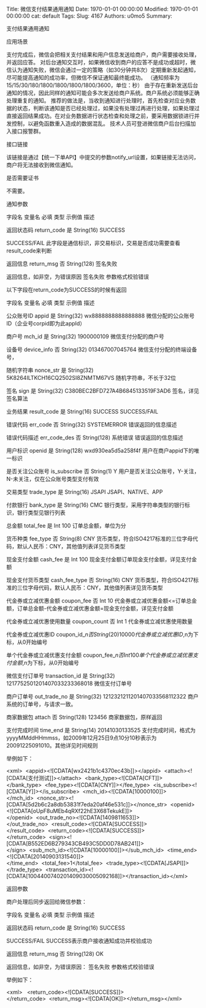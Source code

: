Title: 微信支付结果通用通知
Date: 1970-01-01 00:00:00
Modified: 1970-01-01 00:00:00
cat: default
Tags: 
Slug: 4167
Authors: u0mo5 
Summary: 


支付结果通用通知




应用场景


支付完成后，微信会把相关支付结果和用户信息发送给商户，商户需要接收处理，并返回应答。
对后台通知交互时，如果微信收到商户的应答不是成功或超时，微信认为通知失败，微信会通过一定的策略（如30分钟共8次）定期重新发起通知，尽可能提高通知的成功率，但微信不保证通知最终能成功。 （通知频率为15/15/30/180/1800/1800/1800/1800/3600，单位：秒）
由于存在重新发送后台通知的情况，因此同样的通知可能会多次发送给商户系统。商户系统必须能够正确处理重复的通知。
推荐的做法是，当收到通知进行处理时，首先检查对应业务数据的状态，判断该通知是否已经处理过，如果没有处理过再进行处理，如果处理过直接返回结果成功。在对业务数据进行状态检查和处理之前，要采用数据锁进行并发控制，以避免函数重入造成的数据混乱。
技术人员可登进微信商户后台扫描加入接口报警群。





接口链接


该链接是通过【统一下单API】中提交的参数notify_url设置，如果链接无法访问，商户将无法接收到微信通知。




是否需要证书


不需要。




通知参数





字段名
变量名
必填
类型
示例值
描述


返回状态码
return_code
是
String(16)
SUCCESS

SUCCESS/FAIL
此字段是通信标识，非交易标识，交易是否成功需要查看result_code来判断



返回信息
return_msg
否
String(128)
签名失败

返回信息，如非空，为错误原因
签名失败
参数格式校验错误




以下字段在return_code为SUCCESS的时候有返回



字段名
变量名
必填
类型
示例值
描述


公众账号ID
appid
是
String(32)
wx8888888888888888
微信分配的公众账号ID（企业号corpid即为此appId）


商户号
mch_id
是
String(32)
1900000109
微信支付分配的商户号


设备号
device_info
否
String(32)
013467007045764
微信支付分配的终端设备号，


随机字符串
nonce_str
是
String(32)
5K8264ILTKCH16CQ2502SI8ZNMTM67VS
随机字符串，不长于32位


签名
sign
是
String(32)
C380BEC2BFD727A4B6845133519F3AD6
签名，详见签名算法



业务结果
result_code
是
String(16)
SUCCESS
SUCCESS/FAIL


错误代码
err_code
否
String(32)
SYSTEMERROR
错误返回的信息描述


错误代码描述
err_code_des
否
String(128)
系统错误
错误返回的信息描述


用户标识
openid
是
String(128)
wxd930ea5d5a258f4f
用户在商户appid下的唯一标识


是否关注公众账号
is_subscribe
否
String(1)
Y
用户是否关注公众账号，Y-关注，N-未关注，仅在公众账号类型支付有效


交易类型
trade_type
是
String(16)
JSAPI
JSAPI、NATIVE、APP


付款银行
bank_type
是
String(16)
CMC
银行类型，采用字符串类型的银行标识，银行类型见银行列表



总金额
total_fee
是
Int
100
订单总金额，单位为分


货币种类
fee_type
否
String(8)
CNY
货币类型，符合ISO4217标准的三位字母代码，默认人民币：CNY，其他值列表详见货币类型



现金支付金额
cash_fee
是
Int
100
现金支付金额订单现金支付金额，详见支付金额



现金支付货币类型
cash_fee_type
否
String(16)
CNY
货币类型，符合ISO4217标准的三位字母代码，默认人民币：CNY，其他值列表详见货币类型



代金券或立减优惠金额
coupon_fee
否
Int
10
代金券或立减优惠金额&lt;=订单总金额，订单总金额-代金券或立减优惠金额=现金支付金额，详见支付金额



代金券或立减优惠使用数量
coupon_count
否
Int
1
代金券或立减优惠使用数量


代金券或立减优惠ID
coupon_id_$n
否
String(20)
10000
代金券或立减优惠ID,$n为下标，从0开始编号


单个代金券或立减优惠支付金额
coupon_fee_$n
否
Int
100
单个代金券或立减优惠支付金额,$n为下标，从0开始编号


微信支付订单号
transaction_id
是
String(32)
1217752501201407033233368018
微信支付订单号


商户订单号
out_trade_no
是
String(32)
1212321211201407033568112322
商户系统的订单号，与请求一致。


商家数据包
attach
否
String(128)
123456
商家数据包，原样返回


支付完成时间
time_end
是
String(14)
20141030133525
支付完成时间，格式为yyyyMMddHHmmss，如2009年12月25日9点10分10秒表示为20091225091010。其他详见时间规则




举例如下：

&lt;xml&gt;  &lt;appid&gt;&lt;![CDATA[wx2421b1c4370ec43b]]&gt;&lt;/appid&gt;  &lt;attach&gt;&lt;![CDATA[支付测试]]&gt;&lt;/attach&gt;  &lt;bank_type&gt;&lt;![CDATA[CFT]]&gt;&lt;/bank_type&gt;  &lt;fee_type&gt;&lt;![CDATA[CNY]]&gt;&lt;/fee_type&gt;  &lt;is_subscribe&gt;&lt;![CDATA[Y]]&gt;&lt;/is_subscribe&gt;  &lt;mch_id&gt;&lt;![CDATA[10000100]]&gt;&lt;/mch_id&gt;  &lt;nonce_str&gt;&lt;![CDATA[5d2b6c2a8db53831f7eda20af46e531c]]&gt;&lt;/nonce_str&gt;  &lt;openid&gt;&lt;![CDATA[oUpF8uMEb4qRXf22hE3X68TekukE]]&gt;&lt;/openid&gt;  &lt;out_trade_no&gt;&lt;![CDATA[1409811653]]&gt;&lt;/out_trade_no&gt;  &lt;result_code&gt;&lt;![CDATA[SUCCESS]]&gt;&lt;/result_code&gt;  &lt;return_code&gt;&lt;![CDATA[SUCCESS]]&gt;&lt;/return_code&gt;  &lt;sign&gt;&lt;![CDATA[B552ED6B279343CB493C5DD0D78AB241]]&gt;&lt;/sign&gt;  &lt;sub_mch_id&gt;&lt;![CDATA[10000100]]&gt;&lt;/sub_mch_id&gt;  &lt;time_end&gt;&lt;![CDATA[20140903131540]]&gt;&lt;/time_end&gt;  &lt;total_fee&gt;1&lt;/total_fee&gt;  &lt;trade_type&gt;&lt;![CDATA[JSAPI]]&gt;&lt;/trade_type&gt;  &lt;transaction_id&gt;&lt;![CDATA[1004400740201409030005092168]]&gt;&lt;/transaction_id&gt;&lt;/xml&gt;








返回参数



商户处理后同步返回给微信参数：



字段名
变量名
必填
类型
示例值
描述


返回状态码
return_code
是
String(16)
SUCCESS

SUCCESS/FAIL
SUCCESS表示商户接收通知成功并校验成功





返回信息
return_msg
否
String(128)
OK

返回信息，如非空，为错误原因：
签名失败
参数格式校验错误






举例如下：

&lt;xml&gt;
  &lt;return_code&gt;&lt;![CDATA[SUCCESS]]&gt;&lt;/return_code&gt;  &lt;return_msg&gt;&lt;![CDATA[OK]]&gt;&lt;/return_msg&gt;&lt;/xml&gt;








